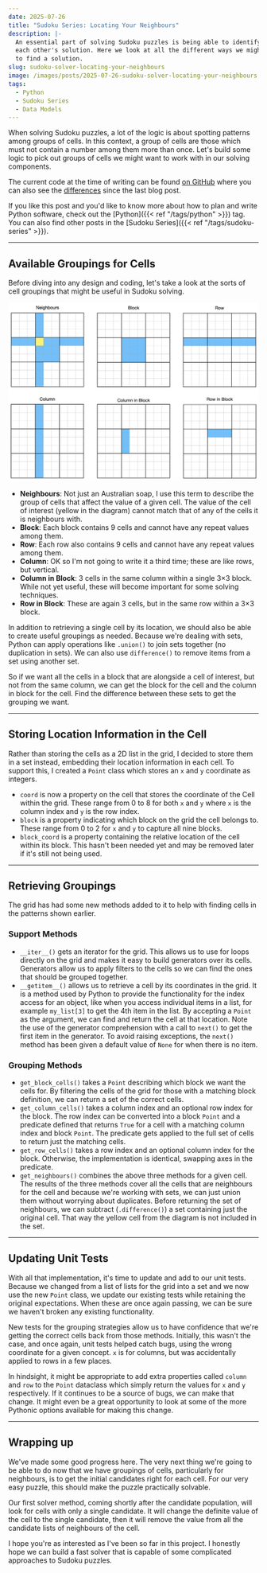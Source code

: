 ```yaml
---
date: 2025-07-26
title: "Sudoku Series: Locating Your Neighbours"
description: |-
  An essential part of solving Sudoku puzzles is being able to identify which cells influence
  each other's solution. Here we look at all the different ways we might want to select cells
  to find a solution.
slug: sudoku-solver-locating-your-neighbours
image: /images/posts/2025-07-26-sudoku-solver-locating-your-neighbours.jpg
tags:
  - Python
  - Sudoku Series
  - Data Models
---
```


When solving Sudoku puzzles, a lot of the logic is about spotting patterns among groups of cells.
In this context, a group of cells are those which must not contain a number among them more than once.
Let's build some logic to pick out groups of cells we might want to work with in our solving components.

The current code at the time of writing can be found [on GitHub](https://github.com/sdjmchattie/sudoku-solver/tree/blog/2025-07-26) where you can also see the [differences](https://github.com/sdjmchattie/sudoku-solver/compare/blog/2025-07-19...blog/2025-07-26) since the last blog post.

If you like this post and you'd like to know more about how to plan and write Python software, check out the [Python]({{< ref "/tags/python" >}}) tag.
You can also find other posts in the [Sudoku Series]({{< ref "/tags/sudoku-series" >}}).

---

## Available Groupings for Cells

Before diving into any design and coding, let's take a look at the sorts of cell groupings that might be useful in Sudoku solving.

![Adjacent Cell Groupings](adjacent-cell-groupings.png "While the key grouping is all neighbours which a cell must have a different value from, there are a few ways to group cells when solving Sudoku, including by block, by column, by row, by column inside a block and by row inside a block.")

- **Neighbours**: Not just an Australian soap, I use this term to describe the group of cells that affect the value of a given cell.
  The value of the cell of interest (yellow in the diagram) cannot match that of any of the cells it is neighbours with.
- **Block**: Each block contains 9 cells and cannot have any repeat values among them.
- **Row**: Each row also contains 9 cells and cannot have any repeat values among them.
- **Column**: OK so I'm not going to write it a third time; these are like rows, but vertical.
- **Column in Block**: 3 cells in the same column within a single 3×3 block.
  While not yet useful, these will become important for some solving techniques.
- **Row in Block**: These are again 3 cells, but in the same row within a 3×3 block.

In addition to retrieving a single cell by its location, we should also be able to create useful groupings as needed.
Because we're dealing with sets, Python can apply operations like `.union()` to join sets together (no duplication in sets).
We can also use `difference()` to remove items from a set using another set.

So if we want all the cells in a block that are alongside a cell of interest, but not from the same column, we can get the block for the cell and the column in block for the cell.
Find the difference between these sets to get the grouping we want.

---

## Storing Location Information in the Cell

Rather than storing the cells as a 2D list in the grid, I decided to store them in a set instead, embedding their location information in each cell.
To support this, I created a `Point` class which stores an `x` and `y` coordinate as integers.

- `coord` is now a property on the cell that stores the coordinate of the Cell within the grid.
  These range from 0 to 8 for both `x` and `y` where `x` is the column index and `y` is the row index.
- `block` is a property indicating which block on the grid the cell belongs to.
  These range from 0 to 2 for `x` and `y` to capture all nine blocks.
- `block_coord` is a property containing the relative location of the cell within its block.
  This hasn't been needed yet and may be removed later if it's still not being used.

---

## Retrieving Groupings

The grid has had some new methods added to it to help with finding cells in the patterns shown earlier.

### Support Methods

- `__iter__()` gets an iterator for the grid.
  This allows us to use for loops directly on the grid and makes it easy to build generators over its cells.
  Generators allow us to apply filters to the cells so we can find the ones that should be grouped together.
- `__getitem__()` allows us to retrieve a cell by its coordinates in the grid.
  It is a method used by Python to provide the functionality for the index access for an object, like when you access individual items in a list, for example `my_list[3]` to get the 4th item in the list.
  By accepting a `Point` as the argument, we can find and return the cell at that location.
  Note the use of the generator comprehension with a call to `next()` to get the first item in the generator.
  To avoid raising exceptions, the `next()` method has been given a default value of `None` for when there is no item.

### Grouping Methods

- `get_block_cells()` takes a `Point` describing which block we want the cells for.
  By filtering the cells of the grid for those with a matching block definition, we can return a set of the correct cells.
- `get_column_cells()` takes a column index and an optional row index for the block.
  The row index can be converted into a block `Point` and a predicate defined that returns `True` for a cell with a matching column index and block `Point`.
  The predicate gets applied to the full set of cells to return just the matching cells.
- `get_row_cells()` takes a row index and an optional column index for the block.
  Otherwise, the implementation is identical, swapping axes in the predicate.
- `get_neighbours()` combines the above three methods for a given cell.
  The results of the three methods cover all the cells that are neighbours for the cell and because we're working with sets, we can just union them without worrying about duplicates.
  Before returning the set of neighbours, we can subtract (`.difference()`) a set containing just the original cell.
  That way the yellow cell from the diagram is not included in the set.

---

## Updating Unit Tests

With all that implementation, it's time to update and add to our unit tests.
Because we changed from a list of lists for the grid into a set and we now use the new `Point` class, we update our existing tests while retaining the original expectations.
When these are once again passing, we can be sure we haven't broken any existing functionality.

New tests for the grouping strategies allow us to have confidence that we're getting the correct cells back from those methods.
Initially, this wasn't the case, and once again, unit tests helped catch bugs, using the wrong coordinate for a given concept.
`x` is for columns, but was accidentally applied to rows in a few places.

In hindsight, it might be appropriate to add extra properties called `column` and `row` to the `Point` dataclass which simply return the values for `x` and `y` respectively.
If it continues to be a source of bugs, we can make that change.
It might even be a great opportunity to look at some of the more Pythonic options available for making this change.

---

## Wrapping up

We've made some good progress here.
The very next thing we're going to be able to do now that we have groupings of cells, particularly for neighbours, is to get the initial candidates right for each cell.
For our very easy puzzle, this should make the puzzle practically solvable.

Our first solver method, coming shortly after the candidate population, will look for cells with only a single candidate.
It will change the definite value of the cell to the single candidate, then it will remove the value from all the candidate lists of neighbours of the cell.

I hope you're as interested as I've been so far in this project.
I honestly hope we can build a fast solver that is capable of some complicated approaches to Sudoku puzzles.
